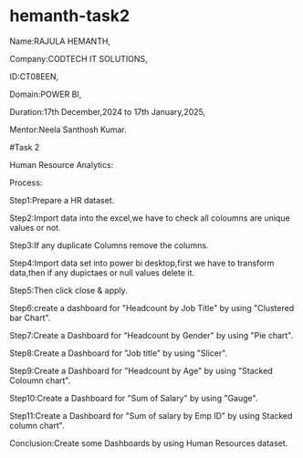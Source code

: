 # hemanth-task2

Name:RAJULA HEMANTH,

Company:CODTECH IT SOLUTIONS,

ID:CT08EEN,

Domain:POWER BI,

Duration:17th December,2024 to 17th January,2025,

Mentor:Neela Santhosh Kumar.

#Task 2

Human Resource Analytics:

Process:

Step1:Prepare a HR dataset.

Step2:Import data into the excel,we have to check all coloumns are unique values or not.

Step3:If any duplicate Columns remove the columns.

Step4:Import data set into power bi desktop,first we have to transform data,then if any dupictaes or null values delete it.

Step5:Then click close & apply.

Step6:create a dashboard for "Headcount by Job Title" by using "Clustered bar Chart".

Step7:Create a Dashboard for "Headcount by Gender" by using "Pie chart".

Step8:Create a Dashboard for "Job title" by using "Slicer".

Step9:Create a Dashboard for "Headcount by Age" by using "Stacked Coloumn chart".

Step10:Create a Dashboard for "Sum of Salary" by using "Gauge".

Step11:Create a Dashboard for "Sum of salary by Emp ID" by using Stacked column chart".

Conclusion:Create some Dashboards by using Human Resources dataset.
